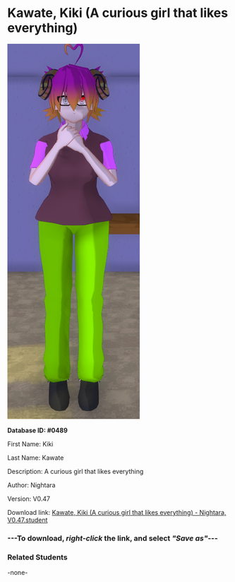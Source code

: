 # Kawate, Kiki (A curious girl that likes everything)

<img src="Files/Kawate, Kiki (A curious girl that likes everything).png" title="Kawate, Kiki (A curious girl that likes everything) - Nightara, V0.47">

**Database ID: #0489**

First Name: Kiki

Last Name: Kawate

Description: A curious girl that likes everything

Author: Nightara

Version: V0.47

Download link: <a href="https://raw.githubusercontent.com/Arbiter1223/Daigaku-Gurashi-Custom-Students/master/Students/Files/Kawate%2C%20Kiki%20(A%20curious%20girl%20that%20likes%20everything)%20-%20Nightara%2C%20V0.47.student">Kawate, Kiki (A curious girl that likes everything) - Nightara, V0.47.student</a>

### ---**To download, _right-click_ the link, and select _"Save as"_**---

### Related Students

-none-
